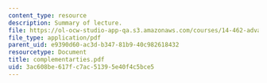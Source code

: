 ```yaml
---
content_type: resource
description: Summary of lecture.
file: https://ol-ocw-studio-app-qa.s3.amazonaws.com/courses/14-462-advanced-macroeconomics-ii-spring-2004/3ac608be617fc7ac51395e40f4c5bce5_complementarties.pdf
file_type: application/pdf
parent_uid: e9390d60-ac3d-b347-81b9-40c982618432
resourcetype: Document
title: complementarties.pdf
uid: 3ac608be-617f-c7ac-5139-5e40f4c5bce5
---
```

